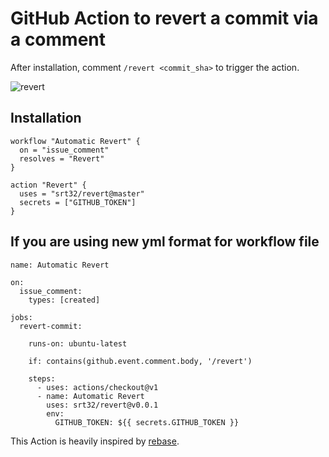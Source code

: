 # GitHub Action to revert a commit via a comment

After installation, comment `/revert <commit_sha>` to trigger the action.

![revert](https://user-images.githubusercontent.com/2181356/52225171-027d0100-2867-11e9-90a5-84073c790f0b.gif)


## Installation

```hcl
workflow "Automatic Revert" {
  on = "issue_comment"
  resolves = "Revert"
}

action "Revert" {
  uses = "srt32/revert@master"
  secrets = ["GITHUB_TOKEN"]
}
```

## If you are using new yml format for workflow file

```
name: Automatic Revert

on:
  issue_comment:
    types: [created]

jobs:
  revert-commit:

    runs-on: ubuntu-latest

    if: contains(github.event.comment.body, '/revert')

    steps:
      - uses: actions/checkout@v1
      - name: Automatic Revert
        uses: srt32/revert@v0.0.1
        env:
          GITHUB_TOKEN: ${{ secrets.GITHUB_TOKEN }}
 ```      

This Action is heavily inspired by [rebase](https://github.com/cirrus-actions/rebase).
